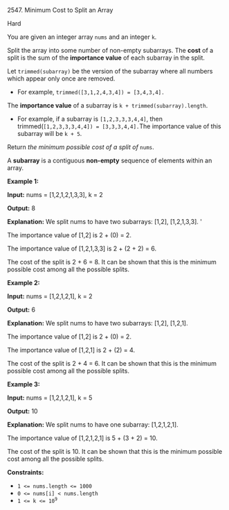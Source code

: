 2547\. Minimum Cost to Split an Array

Hard

You are given an integer array `nums` and an integer `k`.

Split the array into some number of non-empty subarrays. The **cost** of a split is the sum of the **importance value** of each subarray in the split.

Let `trimmed(subarray)` be the version of the subarray where all numbers which appear only once are removed.

*   For example, `trimmed([3,1,2,4,3,4]) = [3,4,3,4].`

The **importance value** of a subarray is `k + trimmed(subarray).length`.

*   For example, if a subarray is `[1,2,3,3,3,4,4]`, then trimmed(`[1,2,3,3,3,4,4]) = [3,3,3,4,4].`The importance value of this subarray will be `k + 5`.

Return _the minimum possible cost of a split of_ `nums`.

A **subarray** is a contiguous **non-empty** sequence of elements within an array.

**Example 1:**

**Input:** nums = [1,2,1,2,1,3,3], k = 2

**Output:** 8

**Explanation:** We split nums to have two subarrays: [1,2], [1,2,1,3,3]. '

The importance value of [1,2] is 2 + (0) = 2. 

The importance value of [1,2,1,3,3] is 2 + (2 + 2) = 6. 

The cost of the split is 2 + 6 = 8. It can be shown that this is the minimum possible cost among all the possible splits.

**Example 2:**

**Input:** nums = [1,2,1,2,1], k = 2

**Output:** 6

**Explanation:** We split nums to have two subarrays: [1,2], [1,2,1]. 

The importance value of [1,2] is 2 + (0) = 2. 

The importance value of [1,2,1] is 2 + (2) = 4. 

The cost of the split is 2 + 4 = 6. It can be shown that this is the minimum possible cost among all the possible splits.

**Example 3:**

**Input:** nums = [1,2,1,2,1], k = 5

**Output:** 10

**Explanation:** We split nums to have one subarray: [1,2,1,2,1]. 

The importance value of [1,2,1,2,1] is 5 + (3 + 2) = 10. 

The cost of the split is 10. It can be shown that this is the minimum possible cost among all the possible splits.

**Constraints:**

*   `1 <= nums.length <= 1000`
*   `0 <= nums[i] < nums.length`
*   <code>1 <= k <= 10<sup>9</sup></code>